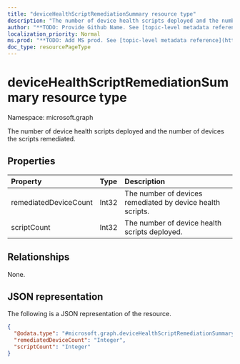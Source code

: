```yaml
---
title: "deviceHealthScriptRemediationSummary resource type"
description: "The number of device health scripts deployed and the number of devices the scripts remediated."
author: "**TODO: Provide Github Name. See [topic-level metadata reference](https://msgo.azurewebsites.net/add/document/guidelines/metadata.html#topic-level-metadata)**"
localization_priority: Normal
ms.prod: "**TODO: Add MS prod. See [topic-level metadata reference](https://msgo.azurewebsites.net/add/document/guidelines/metadata.html#topic-level-metadata)**"
doc_type: resourcePageType
---
```


# deviceHealthScriptRemediationSummary resource type

Namespace: microsoft.graph



The number of device health scripts deployed and the number of devices the scripts remediated.

## Properties
|Property|Type|Description|
|:---|:---|:---|
|remediatedDeviceCount|Int32|The number of devices remediated by device health scripts.|
|scriptCount|Int32|The number of device health scripts deployed.|

## Relationships
None.

## JSON representation
The following is a JSON representation of the resource.
<!-- {
  "blockType": "resource",
  "@odata.type": "microsoft.graph.deviceHealthScriptRemediationSummary"
}
-->
``` json
{
  "@odata.type": "#microsoft.graph.deviceHealthScriptRemediationSummary",
  "remediatedDeviceCount": "Integer",
  "scriptCount": "Integer"
}
```

